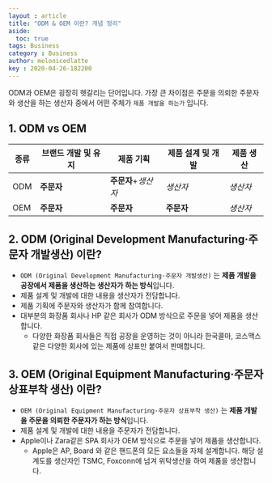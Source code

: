```yaml
---
layout : article
title: "ODM & OEM 이란? 개념 정리"
aside:
  toc: true
tags: Business
category : Business
author: melonicedlatte  
key : 2020-04-26-182200
---    
```


ODM과 OEM은 굉장히 헷갈리는 단어입니다. 가장 큰 차이점은 주문을 의뢰한 주문자와 생산을 하는 생산자 중에서 어떤 주체가 `제품 개발을 하는가` 입니다.

## 1. ODM vs OEM

|종류|브랜드 개발 및 유지|제품 기획|제품 설계 및 개발|제품 생산|
|--|--|--|--|--|
|ODM|**주문자**|**주문자**+*생산자*|*생산자*|*생산자*|
|OEM|**주문자**|**주문자**|**주문자**|*생산자*|  

## 2. ODM (Original Development Manufacturing·주문자 개발생산) 이란?

- `ODM (Original Development Manufacturing·주문자 개발생산)` 는 **제품 개발을 공장에서 제품을 생산하는 생산자가 하는 방식**입니다. 
- 제품 설계 및 개발에 대한 내용을 생산자가 전담합니다. 
- 제품 기획에 주문자와 생산자가 함께 참여합니다.
- 대부분의 화장품 회사나 HP 같은 회사가 ODM 방식으로 주문을 넣어 제품을 생산합니다.
  - 다양한 화장품 회사들은 직접 공장을 운영하는 것이 아니라 한국콜마, 코스맥스 같은 다양한 회사에 있는 제품에 상표만 붙여서 판매합니다.

## 3. OEM (Original Equipment Manufacturing·주문자 상표부착 생산) 이란?

- `OEM (Original Equipment Manufacturing·주문자 상표부착 생산)` 는 **제품 개발을 주문을 의뢰한 주문자가 하는 방식**입니다.
- 제품 설계 및 개발에 대한 내용을 주문자가 전담합니다. 
- Apple이나 Zara같은 SPA 회사가 OEM 방식으로 주문을 넣어 제품을 생산합니다. 
  - Apple은 AP, Board 와 같은 핸드폰의 모든 요소들을 자체 설계합니다. 해당 설계도를 생산자인 TSMC, Foxconn에 넘겨 위탁생산을 하여 제품을 생산합니다.


